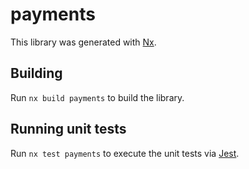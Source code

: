 # payments

This library was generated with [Nx](https://nx.dev).

## Building

Run `nx build payments` to build the library.

## Running unit tests

Run `nx test payments` to execute the unit tests via [Jest](https://jestjs.io).
